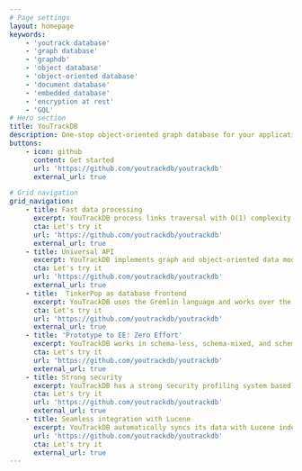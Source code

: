 ```yaml
---
# Page settings
layout: homepage
keywords:
    - 'youtrack database'
    - 'graph database'
    - 'graphdb'
    - 'object database'
    - 'object-oriented database'
    - 'document database'
    - 'embedded database'
    - 'encryption at rest'
    - 'GQL'
# Hero section
title: YouTrackDB
description: One-stop object-oriented graph database for your application development supported by YouTrack project.
buttons:
    - icon: github
      content: Get started
      url: 'https://github.com/youtrackdb/youtrackdb'
      external_url: true

# Grid navigation
grid_navigation:
    - title: Fast data processing
      excerpt: YouTrackDB process links traversal with O(1) complexity. No expensive run-time JOINs.
      cta: Let's try it
      url: 'https://github.com/youtrackdb/youtrackdb'
      external_url: true	  
    - title: Universal API
      excerpt: YouTrackDB implements graph and object-oriented data models. It provides a rich entity processing API that works uniformly over all remote and embedded deployment environments.
      cta: Let's try it
      url: 'https://github.com/youtrackdb/youtrackdb'  
      external_url: true
    - title:  TinkerPop as database frontend
      excerpt: YouTrackDB uses the Gremlin language and works over the Gremlin Server. YTDB DSL enriches Gremlin steps to make working with the OOP paradigm simpler, but all functionality is accessible over the standard Gremlin steps.
      cta: Let's try it
      url: 'https://github.com/youtrackdb/youtrackdb'  
      external_url: true
    - title: 'Prototype to EE: Zero Effort'
      excerpt: YouTrackDB works in schema-less, schema-mixed, and schema-full modes. Universal API allows you to port your database from an embedded to a server environment without changing your application code.
      cta: Let's try it
      url: 'https://github.com/youtrackdb/youtrackdb'  
      external_url: true
    - title: Strong security
      excerpt: YouTrackDB has a strong security profiling system based on user, role, and predicate security.  All data stored on disk is optionally encrypted using modern AES encryption.
      cta: Let's try it
      url: 'https://github.com/youtrackdb/youtrackdb'  
      external_url: true
    - title: Seamless integration with Lucene
      excerpt: YouTrackDB automatically syncs its data with Lucene indexes, supporting full-text search and GEO queries. Support for vector indexes is upcoming.
      url: 'https://github.com/youtrackdb/youtrackdb'  
      cta: Let's try it
      external_url: true      
---
```

